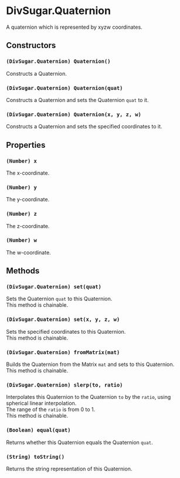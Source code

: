 DivSugar.Quaternion
===================

A quaternion which is represented by xyzw coordinates.

Constructors
------------

### `(DivSugar.Quaternion) Quaternion()`
Constructs a Quaternion.

### `(DivSugar.Quaternion) Quaternion(quat)`
Constructs a Quaternion and sets the Quaternion `quat` to it.

### `(DivSugar.Quaternion) Quaternion(x, y, z, w)`
Constructs a Quaternion and sets the specified coordinates to it.

Properties
----------

### `(Number) x`
The x-coordinate.

### `(Number) y`
The y-coordinate.

### `(Number) z`
The z-coordinate.

### `(Number) w`
The w-coordinate.

Methods
-------

### `(DivSugar.Quaternion) set(quat)`
Sets the Quaternion `quat` to this Quaternion.  
This method is chainable.

### `(DivSugar.Quaternion) set(x, y, z, w)`
Sets the specified coordinates to this Quaternion.  
This method is chainable.

### `(DivSugar.Quaternion) fromMatrix(mat)`
Builds the Quaternion from the Matrix `mat` and sets to this Quaternion.  
This method is chainable.

### `(DivSugar.Quaternion) slerp(to, ratio)`
Interpolates this Quaternion to the Quaternion `to` by the `ratio`, using spherical linear interpolation.  
The range of the `ratio` is from 0 to 1.  
This method is chainable.

### `(Boolean) equal(quat)`
Returns whether this Quaternion equals the Quaternion `quat`.

### `(String) toString()`
Returns the string representation of this Quaternion.

